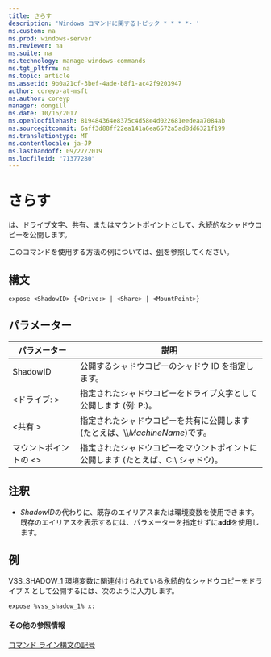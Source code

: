 ```yaml
---
title: さらす
description: 'Windows コマンドに関するトピック * * * *- '
ms.custom: na
ms.prod: windows-server
ms.reviewer: na
ms.suite: na
ms.technology: manage-windows-commands
ms.tgt_pltfrm: na
ms.topic: article
ms.assetid: 9b0a21cf-3bef-4ade-b8f1-ac42f9203947
author: coreyp-at-msft
ms.author: coreyp
manager: dongill
ms.date: 10/16/2017
ms.openlocfilehash: 819484364e8375c4d58e4d022681eedeaa7084ab
ms.sourcegitcommit: 6aff3d88ff22ea141a6ea6572a5ad8dd6321f199
ms.translationtype: MT
ms.contentlocale: ja-JP
ms.lasthandoff: 09/27/2019
ms.locfileid: "71377280"
---
```

# <a name="expose"></a>さらす



は、ドライブ文字、共有、またはマウントポイントとして、永続的なシャドウコピーを公開します。

このコマンドを使用する方法の例については、[例](#BKMK_examples)を参照してください。

## <a name="syntax"></a>構文

```
expose <ShadowID> {<Drive:> | <Share> | <MountPoint>}
```

## <a name="parameters"></a>パラメーター

|パラメーター|説明|
|---------|-----------|
|ShadowID|公開するシャドウコピーのシャドウ ID を指定します。|
|\<ドライブ: >|指定されたシャドウコピーをドライブ文字として公開します (例: P:)。|
|\<共有 >|指定されたシャドウコピーを共有に公開します (たとえば、\\\\*MachineName*\)です。|
|マウントポイントの \<>|指定されたシャドウコピーをマウントポイントに公開します (たとえば、C:\ シャドウ\)。|

## <a name="remarks"></a>注釈

-   *ShadowID*の代わりに、既存のエイリアスまたは環境変数を使用できます。 既存のエイリアスを表示するには、パラメーターを指定せずに**add**を使用します。

## <a name="BKMK_examples"></a>例

VSS_SHADOW_1 環境変数に関連付けられている永続的なシャドウコピーをドライブ X として公開するには、次のように入力します。
```
expose %vss_shadow_1% x:
```

#### <a name="additional-references"></a>その他の参照情報

[コマンド ライン構文の記号](command-line-syntax-key.md)